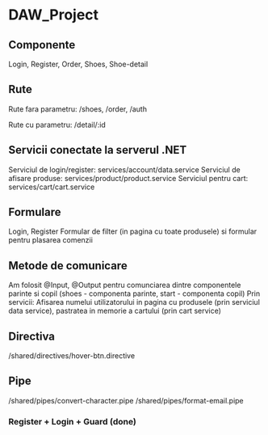 # DAW_Project

## Componente
Login, Register, Order, Shoes, Shoe-detail

## Rute 
Rute fara parametru: /shoes, /order, /auth

Rute cu parametru: /detail/:id

## Servicii conectate la serverul .NET
Serviciul de login/register: services/account/data.service
Serviciul de afisare produse: services/product/product.service
Serviciul pentru cart: services/cart/cart.service

## Formulare 
Login, Register
Formular de filter (in pagina cu toate produsele) si formular pentru plasarea comenzii

## Metode de comunicare
Am folosit @Input, @Output pentru comunciarea dintre componentele parinte si copil (shoes - componenta parinte, start - componenta copil)
Prin servicii: Afisarea numelui utilizatorului in pagina cu produsele (prin serviciul data service), pastratea in memorie a cartului (prin cart service)

## Directiva
/shared/directives/hover-btn.directive

## Pipe
/shared/pipes/convert-character.pipe
/shared/pipes/format-email.pipe

### Register + Login + Guard (done)
